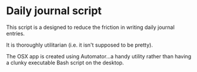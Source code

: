 # Daily journal script
This script is a designed to reduce the friction in writing daily journal entries.

It is thoroughly utilitarian (i.e. it isn't supposed to be pretty).

The OSX app is created using Automator...a handy utility rather than having a clunky executable Bash script on the desktop.